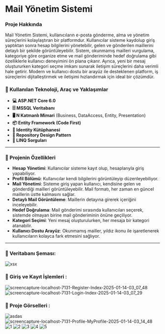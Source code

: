 # Mail Yönetim Sistemi

### Proje Hakkında
Mail Yönetim Sistemi, kullanıcıların e-posta gönderme, alma ve yönetim süreçlerini kolaylaştıran bir platformdur. Kullanıcılar sisteme kaydolup giriş yaptıktan sonra hesap bilgilerini yönetebilir, gelen ve gönderilen maillerini detaylı bir şekilde görüntüleyebilir. Sistem, okunmamış mailleri vurgulama, kategoriye göre organize etme ve mail gönderiminde hedef doğrulama gibi özelliklerle kullanıcı deneyimini ön plana çıkarır. Ayrıca, yeni bir mesaj oluştururken kategori seçme imkanı sunarak iletişim süreçlerini daha verimli hale getirir. Modern ve kullanıcı dostu bir arayüz ile desteklenen platform, iş süreçlerini dijitalleştirmek ve iletişimi hızlandırmak için ideal bir çözümdür.


### 🚀 Kullanılan Teknoloji, Araç ve Yaklaşımlar

- **💻 ASP.NET Core 6.0**
- **🗄️ MSSQL Veritabanı**
- **🖥️ N Katmanlı Mimari** (Business, DataAccess, Entity, Presentation)
- **📦 Entity Framework (Code First)**
- **🔑 Identity Kütüphanesi**
- **🍁 Repository Design Pattern**
- **🎀 LINQ Sorguları**

---

### 📌 Projenin Özellikleri

- **Hesap Yönetimi**: Kullanıcılar sisteme kayıt olup, hesaplarıyla giriş yapabiliyor.
- **Profil Bölümü**: Kullanıcılar kendi bilgilerini görüntüleyip düzenleyebiliyor.
- **Mail Yönetimi**: Sisteme giriş yapan kullanıcı, kendisine gelen ve gönderdiği mailleri görüntüleyebilir. Mail formatı, her zaman en güncel maillerin üstte kalmasını sağlar.
- **Detaylı Mail Görüntüleme**: Maillerin detayına girerek içeriğini inceleyebilir.
- **Hedef Doğrulama**: Mail gönderimi sırasında kullanıcıları seçerek, sistemde olmayan birine mail gönderiminin önüne geçiliyor.
- **Kategori Seçimi**: Yeni mesaj oluşturulurken, her mesaja bir kategori atanabilir.
- **Kullanıcı Dostu Arayüz**: Okunmamış mailler, yıldız ikonu ile işaretlenerek kullanıcıların kolayca fark etmesini sağlıyor.

---

### 🌟 Veritabanı Şeması:
![xsx](https://github.com/user-attachments/assets/b788e5eb-a414-4c61-994c-2690207b5652)

### 🌟 Giriş ve Kayıt İşlemleri :
![screencapture-localhost-7131-Register-Index-2025-01-14-03_07_48](https://github.com/user-attachments/assets/93407631-356b-4867-9c1d-d1293777e650)
![screencapture-localhost-7131-Login-Index-2025-01-14-03_07_29](https://github.com/user-attachments/assets/013738d6-7f9b-4b2e-bdbd-b579d87fa70a)

### 🌟 Proje Görselleri :
![asdas](https://github.com/user-attachments/assets/eb5b8e5a-5046-4e2b-bccb-eb886cd9424b)
![screencapture-localhost-7131-Profile-MyProfile-2025-01-14-03_14_48](https://github.com/user-attachments/assets/dd18be62-079f-4523-89cf-2ad210de1d12)
![1](https://github.com/user-attachments/assets/99031bc5-dd88-4625-a20a-5435c7076366)
![2](https://github.com/user-attachments/assets/18db1322-4937-4786-8458-8ac17943001f)
![3](https://github.com/user-attachments/assets/ddba4d1b-3271-4d45-b0a0-a59aa8f1f40f)
![4](https://github.com/user-attachments/assets/1aba889d-2235-4b9d-88b2-d13918e2054e)
![5](https://github.com/user-attachments/assets/c0ee4b01-6dc9-42e1-a74b-0babe5529b98)




